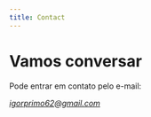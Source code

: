 ```yaml
---
title: Contact
---
```


# Vamos conversar

<section>

<p>
    Pode entrar em contato pelo e-mail:
    <address>
        <a href="mailto:igorprimo62@gmail.com">igorprimo62@gmail.com</a>
    </address>
</p>

</section>
